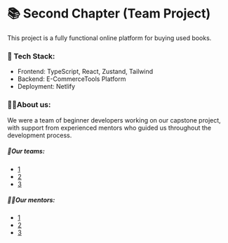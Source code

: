# 📚 Second Chapter (Team Project)

This project is a fully functional online platform for buying used books.

### 🧱 Tech Stack:

- Frontend: TypeScript, React, Zustand, Tailwind
- Backend: E-CommerceTools Platform
- Deployment: Netlify

### 🧑‍💻About us:

We were a team of beginner developers working on our capstone project, with support from experienced mentors who guided us throughout the development process.

##### 💫Our teams:

- [1]()
- [2]()
- [3]()

##### 👩‍🏫Our mentors:

- [1]()
- [2]()
- [3]()
